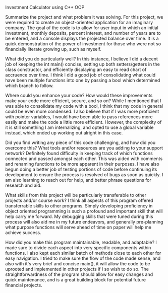 Investment Calculator using C++ OOP

Summarize the project and what problem it was solving.
    For this project, we were required to create an object-oriented application for an imaginary company. The goal of the code is to allow for user input in which
    an initial investment, monthly deposits, percent interest, and number of years are to be entered, and a console displays the projected balance over time. It is
    a quick demonstration of the power of investment for those who were not so financially literate growing up, such as myself.
  
  What did you do particularly well?
    In this instance, I believe I did a decent job of keeping the int main() concise, setting up both setters/getters in the class constructor, and
    efficiently displaying an easy to read chart of accruence over time. I think I did a good job of consolidating what could have been multiple functions
    into one by passing a bool which determined which branch to follow. 
  
  Where could you enhance your code? How would these improvements make your code more efficient, secure, and so on?
     While I mentioned that I was able to consolidate my code with a bool, I think that my code in general could be even more condensed. 
     I also believe that if I was more proficient with pointer variables, I would have been able to pass references more easily and make the code
     a little more efficient. However, the complexity of it is still something I am internalizing, and opted to use a global variable instead, which 
     ended up working out alright in this case.
   
   Did you find writing any piece of this code challenging, and how did you overcome this? What tools and/or resources are you adding to your support network?
      Definitely found difficulty in keeping track of which functions connected and passed amongst each other. This was aided with comments and renaming 
      functions to be more apparent in their purposes. I have also begun doing a better job of testing portions of code before continuing its development to 
      ensure the process is resolved of bugs as soon as quickly. I am also learning to reach out for help, and better phrase questions for research and aid.
    
   What skills from this project will be particularly transferable to other projects and/or course work?
      I think all aspects of this program offered transferrable skills to other programs. Simply developing proficiency in object oriented programming is such 
      a profound and important skill that will help carry me forward. My debugging skills that were tuned during this process will also aid me in my future 
      endeavors, and generally pre-planning what purpose functions will serve ahead of time on paper will help me achieve success.
      
   How did you make this program maintainable, readable, and adaptable?
      I made sure to divide each aspect into very specific components within functions. I also kept each similar batch of methods close to each other for easy 
      navigation. I tried to make sure the flow of the code made sense, and also with it's very brief and concise main(), it will allow the code to be uprooted 
      and implemented in other projects if I so wish to do so. The straightforwardness of the program should allow for easy changes and quick maintenance, and is 
      a great building block for potential future financial projects.
      
      

